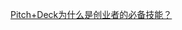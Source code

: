 
[Pitch+Deck为什么是创业者的必备技能？](https://k9982874.tk/2017/09/07/Pitch-Deck%E4%B8%BA%E4%BB%80%E4%B9%88%E6%98%AF%E5%88%9B%E4%B8%9A%E8%80%85%E7%9A%84%E5%BF%85%E5%A4%87%E6%8A%80%E8%83%BD%EF%BC%9F/)